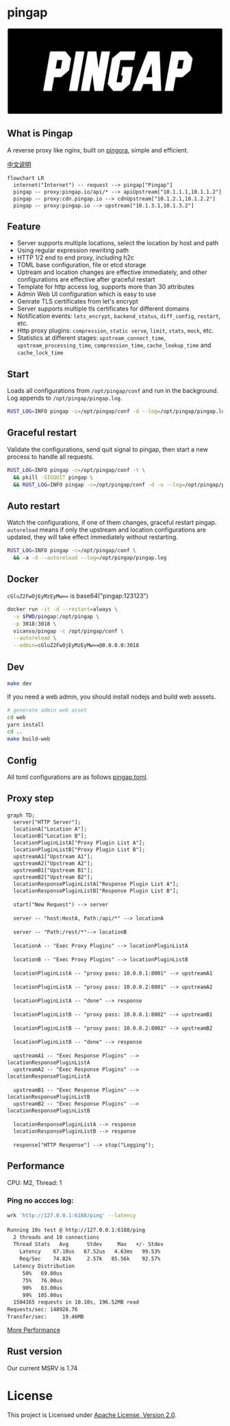 # pingap

![Pingap Logo](./asset/pingap-logo.png)

## What is Pingap

A reverse proxy like nginx, built on [pingora](https://github.com/cloudflare/pingora), simple and efficient.

[中文说明](./README_zh.md)

```mermaid
flowchart LR
  internet("Internet") -- request --> pingap["Pingap"]
  pingap -- proxy:pingap.io/api/* --> apiUpstream["10.1.1.1,10.1.1.2"]
  pingap -- proxy:cdn.pingap.io --> cdnUpstream["10.1.2.1,10.1.2.2"]
  pingap -- proxy:pingap.io --> upstream["10.1.3.1,10.1.3.2"]
```

## Feature

- Server supports multiple locations, select the location by host and path
- Using regular expression rewriting path
- HTTP 1/2 end to end proxy, including h2c
- TOML base configuration, file or etcd storage
- Uptream and location changes are effective immediately, and other configurations are effective after graceful restart
- Template for http access log, supports more than 30 attributes
- Admin Web UI configuration which is easy to use
- Genrate TLS certificates from let's encrypt
- Server supports multiple tls certificates for different domains
- Notification events: `lets_encrypt`, `backend_status`, `diff_config`, `restart`, etc.
- Http proxy plugins: `compression`, `static serve`, `limit`, `stats`, `mock`, etc.
- Statistics at different stages: `upstream_connect_time`, `upstream_processing_time`, `compression_time`, `cache_lookup_time` and `cache_lock_time`

## Start

Loads all configurations from `/opt/pingap/conf` and run in the background. Log appends to `/opt/pingap/pingap.log`.

```bash
RUST_LOG=INFO pingap -c=/opt/pingap/conf -d --log=/opt/pingap/pingap.log
```

## Graceful restart

Validate the configurations, send quit signal to pingap, then start a new process to handle all requests.

```bash
RUST_LOG=INFO pingap -c=/opt/pingap/conf -t \
  && pkill -SIGQUIT pingap \
  && RUST_LOG=INFO pingap -c=/opt/pingap/conf -d -u --log=/opt/pingap/pingap.log
```

## Auto restart

Watch the configurations, if one of them changes, graceful restart pingap. `autoreload` means if only the upstream and location configurations are updated, they will take effect immediately without restarting.

```bash
RUST_LOG=INFO pingap -c=/opt/pingap/conf \
  && -a -d --autoreload --log=/opt/pingap/pingap.log
```

## Docker

`cGluZ2FwOjEyMzEyMw==` is base64("pingap:123123")

```bash
docker run -it -d --restart=always \
  -v $PWD/pingap:/opt/pingap \
  -p 3018:3018 \
  vicanso/pingap -c /opt/pingap/conf \
  --autoreload \
  --admin=cGluZ2FwOjEyMzEyMw==@0.0.0.0:3018
```

## Dev

```bash
make dev
```

If you need a web admin, you should install nodejs and build web asssets.

```bash
# generate admin web asset
cd web
yarn install
cd ..
make build-web
```


## Config

All toml configurations are as follows [pingap.toml](./conf/pingap.toml).

## Proxy step

```mermaid
graph TD;
  server["HTTP Server"];
  locationA["Location A"];
  locationB["Location B"];
  locationPluginListA["Proxy Plugin List A"];
  locationPluginListB["Proxy Plugin List B"];
  upstreamA1["Upstream A1"];
  upstreamA2["Upstream A2"];
  upstreamB1["Upstream B1"];
  upstreamB2["Upstream B2"];
  locationResponsePluginListA["Response Plugin List A"];
  locationResponsePluginListB["Response Plugin List B"];

  start("New Request") --> server

  server -- "host:HostA, Path:/api/*" --> locationA

  server -- "Path:/rest/*"--> locationB

  locationA -- "Exec Proxy Plugins" --> locationPluginListA

  locationB -- "Exec Proxy Plugins" --> locationPluginListB

  locationPluginListA -- "proxy pass: 10.0.0.1:8001" --> upstreamA1

  locationPluginListA -- "proxy pass: 10.0.0.2:8001" --> upstreamA2

  locationPluginListA -- "done" --> response

  locationPluginListB -- "proxy pass: 10.0.0.1:8002" --> upstreamB1

  locationPluginListB -- "proxy pass: 10.0.0.2:8002" --> upstreamB2

  locationPluginListB -- "done" --> response

  upstreamA1 -- "Exec Response Plugins" --> locationResponsePluginListA
  upstreamA2 -- "Exec Response Plugins" --> locationResponsePluginListA

  upstreamB1 -- "Exec Response Plugins" --> locationResponsePluginListB
  upstreamB2 -- "Exec Response Plugins" --> locationResponsePluginListB

  locationResponsePluginListA --> response
  locationResponsePluginListB --> response

  response["HTTP Response"] --> stop("Logging");
```

## Performance

CPU: M2, Thread: 1

### Ping no accces log:

```bash
wrk 'http://127.0.0.1:6188/ping' --latency

Running 10s test @ http://127.0.0.1:6188/ping
  2 threads and 10 connections
  Thread Stats   Avg      Stdev     Max   +/- Stdev
    Latency    67.10us   67.52us   4.63ms   99.53%
    Req/Sec    74.82k     2.57k   85.56k    92.57%
  Latency Distribution
     50%   69.00us
     75%   76.00us
     90%   83.00us
     99%  105.00us
  1504165 requests in 10.10s, 196.52MB read
Requests/sec: 148928.76
Transfer/sec:     19.46MB
```

[More Performance](./docs/performance.md)

## Rust version

Our current MSRV is 1.74

# License

This project is Licensed under [Apache License, Version 2.0](./LICENSE).
